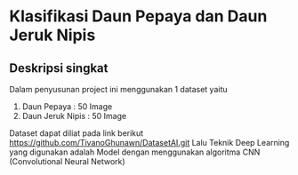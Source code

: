# Klasifikasi Daun Pepaya dan Daun Jeruk Nipis

## Deskripsi singkat
Dalam penyusunan project ini menggunakan 1 dataset yaitu 
1. Daun Pepaya : 50 Image
2. Daun Jeruk Nipis : 50 Image

Dataset dapat diliat pada link berikut https://github.com/TivanoGhunawn/DatasetAI.git
Lalu Teknik Deep Learning yang digunakan adalah Model dengan menggunakan algoritma CNN (Convolutional Neural Network)
